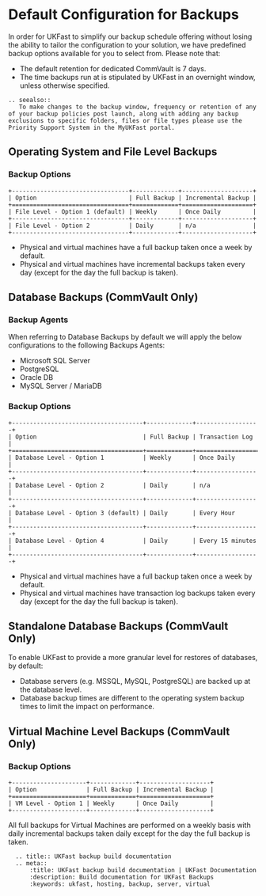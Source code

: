 # Default Configuration for Backups

In order for UKFast to simplify our backup schedule offering without losing the ability to tailor the configuration to your solution, we have predefined backup options available for you to select from. Please note that: 
- The default retention for dedicated CommVault is 7 days.
- The time backups run at is stipulated by UKFast in an overnight window, unless otherwise specified.
```eval_rst
.. seealso::
   To make changes to the backup window, frequency or retention of any of your backup policies post launch, along with adding any backup exclusions to specific folders, files or file types please use the Priority Support System in the MyUKFast portal.
```
## Operating System and File Level Backups

### Backup Options
```eval_rst
+---------------------------------+-------------+--------------------+
| Option                          | Full Backup | Incremental Backup |
+=================================+=============+====================+
| File Level - Option 1 (default) | Weekly      | Once Daily         |
+---------------------------------+-------------+--------------------+
| File Level - Option 2           | Daily       | n/a                |
+---------------------------------+-------------+--------------------+
```
- Physical and virtual machines have a full backup taken once a week by default.
- Physical and virtual machines have incremental backups taken every day (except for the day the full backup is taken).

## Database Backups (CommVault Only)

### Backup Agents

When referring to Database Backups by default we will apply the below configurations to the following Backups Agents:  
-	Microsoft SQL Server
-	PostgreSQL
-	Oracle DB 
-	MySQL Server / MariaDB

### Backup Options
```eval_rst
+-------------------------------------+-------------+------------------+
| Option                              | Full Backup | Transaction Log  |
+=====================================+=============+==================+
| Database Level - Option 1           | Weekly      | Once Daily       |
+-------------------------------------+-------------+------------------+
| Database Level - Option 2           | Daily       | n/a              |
+-------------------------------------+-------------+------------------+
| Database Level - Option 3 (default) | Daily       | Every Hour       |
+-------------------------------------+-------------+------------------+
| Database Level - Option 4           | Daily       | Every 15 minutes |
+-------------------------------------+-------------+------------------+
```
-	Physical and virtual machines have a full backup taken once a week by default.
-	Physical and virtual machines have transaction log backups taken every day (except for the day the full backup is taken).

## Standalone Database Backups (CommVault Only)

To enable UKFast to provide a more granular level for restores of databases, by default: 
-	Database servers (e.g. MSSQL, MySQL, PostgreSQL) are backed up at the database level.
-	Database backup times are different to the operating system backup times to limit the impact on performance.

## Virtual Machine Level Backups (CommVault Only)

### Backup Options
```eval_rst
+---------------------+-------------+--------------------+
| Option              | Full Backup | Incremental Backup |
+=====================+=============+====================+
| VM Level - Option 1 | Weekly      | Once Daily         |
+---------------------+-------------+--------------------+
```
All full backups for Virtual Machines are performed on a weekly basis with daily incremental backups taken daily except for the day the full backup is taken.

```eval_rst
  .. title:: UKFast backup build documentation
  .. meta::
      :title: UKFast backup build documentation | UKFast Documentation
      :description: Build documentation for UKFast Backups
      :keywords: ukfast, hosting, backup, server, virtual

